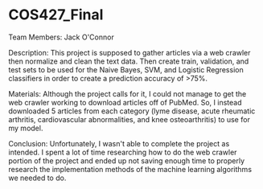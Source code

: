 # COS427_Final

Team Members: Jack O'Connor

Description: This project is supposed to gather articles via a web crawler
  then normalize and clean the text data. Then create train, validation,
  and test sets to be used for the Naive Bayes, SVM, and Logistic Regression
  classifiers in order to create a prediction accuracy of >75%.
  
Materials: Although the project calls for it, I could not manage to get the web
  crawler working to download articles off of PubMed. So, I instead downloaded
  5 articles from each category (lyme disease, acute rheumatic arthritis, 
  cardiovascular abnormalities, and knee osteoarthritis) to use for my model.

Conclusion: Unfortunately, I wasn't able to complete the project as intended. 
  I spent a lot of time researching how to do the web crawler portion of the
  project and ended up not saving enough time to properly research the 
  implementation methods of the machine learning algorithms we needed to do.
